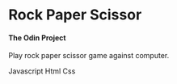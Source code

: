 # Rock Paper Scissor
#### The Odin Project
   Play rock paper scissor game against computer.

  Javascript Html Css   